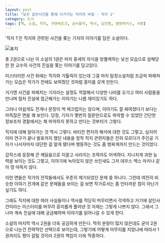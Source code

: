 ```yaml
---
layout: post
title: "낯선 살인사건을 통해 다가가는 직지의 비밀 - 직지 1"
category: 도서
tags: [책, 소설, 직지, 구텐베르크, 금속활자, 역사, 김진명, 쌤앤파커스, 서평]
---
```


'직지 1'은
직지와 관련된 사건을 쫒는 기자의 이야기를 담은 소설이다.

![표지](https://lh3.googleusercontent.com/1miwbp2EjiM7C95rWx34zZUHdVBdArwJEHmvG9tGiFWmr5foYfDciNvRw30ARvTp4ilA1wnMTtuL-A=s480)

총 2권으로 나뉜 이 소설의 1권은
마치 중세의 의식을 방풀케하는 낯선 모습으로 살해당한
한 교수의 사건의 진실을 쫒는 이야기를 담고있다.

미스터리한 사건 뒤에는 직지와 가톨릭이 있는데
그걸 마치 탐정소설처럼 조금씩 파헤쳐가는 모습은
작가가 전에도 보여줬던 것처럼 흥미를 갖게 만든다.

거기엔 사건을 파헤치는 기자라는 설정도 적절해서
다양한 나라를 오가고 여러 사람들을 만나며
점차 진실에 접근해가는 이야기는 나름 재미있기도 하다.

그러나 아쉽게도 전개나 문장이 썩 매끄럽지는 않으며,
이야기도 잘 짜여졌다기 보다는 마뜩잖은 면을 꽤 보인다.
당장, 기자가 몇번의 질문만으로도 파악할 수 있었던 간단한 정보조차
경찰에서는 채 파악하지 못하고 만다는 것부터가 그렇다.

직지에 대해 알아가는 것 역시 그렇다.
바티칸 편지의 해석에 대한 것도 그렇고,
심지어 이미 연구가 끝나 발표까지 했던 내용을
정작 직지 관련자들은 전혀 모르다가
주인공 기자가 나서자마자 대단한 걸 알게 됐다며 행동하는 것도
좀 벙찌게까지 만드는 것이었다.

갑작스레 등장해 큰 깨달음으로 이끌고 사라지는 조력자도 어색하다.
지나치게 과한 능력을 보이는 것도 그렇고,
이야기에 녹아있지 않은 쓰인새도
그저 데우스 엑스 마키나 같아 영 마뜩지 않다.

이런 면들은 작가의 전작들에서도 꾸준히 제기되었던 문제 중 하나다.
그런데 여전히 비슷한 이야기 전개에 같은 문제들을 보이는 걸 보면
작가로서는 좀 안타까운 점이 아닌가 싶기도 하다.

그래도 직지에 대한 여러 사실들이나 역사를 적당히 머무리면서 각색하고
거기에 살인사건이라는 미스터리를 버무려 흥미롭게 풀어낸 것 자체는 그렇게 나쁘지 않다.
그래서 그나마 계속 진실에 대해 궁금해하며 이야기를 읽어나갈 수 있게 한다.

소설의 마지막 역시 2권을 더욱 궁금하게 만든다.
딱히 분량이 많지 않은데도 굳이 2권으로 나눈건 전략적인 선택으로 보이는데,
그렇기에 어떻게 마무리를 지었냐에 따라서 1권까지도 평이 갈릴 것이라 2권의 책임이 더욱 막중하다.
